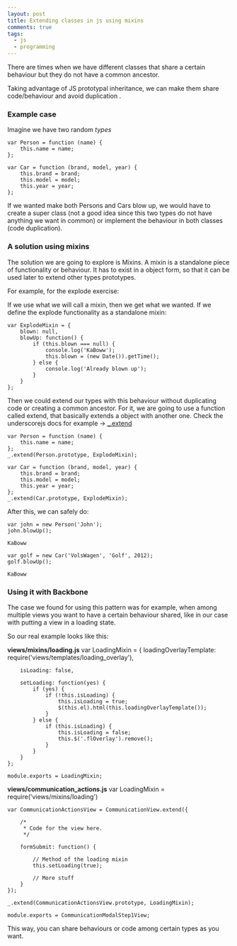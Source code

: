 ```yaml
---
layout: post
title: Extending classes in js using mixins
comments: true
tags:
  - js
  - programming
---
```


There are times when we have different classes that share a certain behaviour
but they do not have a common ancestor.

Taking advantage of JS prototypal inheritance, we can make them share
code/behaviour and avoid duplication .

### Example case

Imagine we have two random *types*

    var Person = function (name) {
        this.name = name;
    };

    var Car = function (brand, model, year) {
        this.brand = brand;
        this.model = model;
        this.year = year;
    };

If we wanted make both Persons and Cars blow up, we would have to create
a super class (not a good idea since this two types do not have anything we
want in common) or implement the behaviour in both classes (code duplication).

### A solution using mixins

The solution we are going to explore is Mixins. A mixin is a standalone piece of
functionality or behaviour. It has to exist in a object form, so that it can be
used later to extend other types prototypes.

For example, for the explode exercise:

If we use what we will call a mixin, then we get what we wanted. If we define
the explode functionality as a standalone mixin:

    var ExplodeMixin = {
        blown: null,
        blowUp: function() {
            if (this.blown === null) {
                console.log('KaBoww');
                this.blown = (new Date()).getTime();
            } else {
                console.log('Already blown up');
            }
        }
    };

Then we could extend our types with this behaviour without duplicating code or
creating a common ancestor. For it, we are going to use a function called extend, that
basically extends a object with another one. Check the underscorejs docs for
example -> [_.extend](http://underscorejs.org/#extend)

    var Person = function (name) {
        this.name = name;
    };
    _.extend(Person.prototype, ExplodeMixin);

    var Car = function (brand, model, year) {
        this.brand = brand;
        this.model = model;
        this.year = year;
    };
    _.extend(Car.prototype, ExplodeMixin);

After this, we can safely do:

    var john = new Person('John');
    john.blowUp();

`KaBoww`

    var golf = new Car('VolsWagen', 'Golf', 2012);
    golf.blowUp();

`KaBoww`

### Using it with Backbone

The case we found for using this pattern was for example, when among multiple
views you want to have a certain behaviour shared, like in our case with
putting a view in a loading state.

So our real example looks like this:

**views/mixins/loading.js**
    var LoadingMixin = {
        loadingOverlayTemplate: require('views/templates/loading_overlay'),
        
        isLoading: false,
        
        setLoading: function(yes) {
            if (yes) {
                if (!this.isLoading) {
                    this.isLoading = true;
                    $(this.el).html(this.loadingOverlayTemplate());
                }
            } else {
                if (this.isLoading) {
                    this.isLoading = false;
                    this.$('.flOverlay').remove();
                }
            }
        }
    };
    
    module.exports = LoadingMixin;

**views/communication_actions.js**
    var LoadingMixin = require('views/mixins/loading')
    
    var CommunicationActionsView = CommunicationView.extend({
        
        /*
         * Code for the view here.
         */
        
        formSubmit: function() {
            
            // Method of the loading mixin
            this.setLoading(true);
            
            // More stuff
        }
    });
    
    _.extend(CommunicationActionsView.prototype, LoadingMixin);
    
    module.exports = CommunicationModalStep1View;
    

This way, you can share behaviours or code among certain types as you want.

